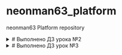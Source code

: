 # neonman63_platform
neonman63 Platform repository

<details>
<summary># Выполнено ДЗ урока №2</summary>

 - [x] Основное ДЗ
 - [x] Разберитесь почему все pod в namespace kube-system восстановились после удаления

kube-apiserver описан в манифестах в файлах /etc/kubernetes/manifests
```
docker@minikube:~$ sudo cat /etc/kubernetes/manifests/kube-apiserver.yaml 
apiVersion: v1
kind: Pod
metadata:
  annotations:
    kubeadm.kubernetes.io/kube-apiserver.advertise-address.endpoint: 192.168.49.2:8443
  creationTimestamp: null
  labels:
    component: kube-apiserver
    tier: control-plane
  name: kube-apiserver
  namespace: kube-system
spec:
  containers:
  - command:
    - kube-apiserver
```
А уже оттуда эти поды управляются напрямую самим kubelet

Под core-dns описан в деплойменте kube-system:
```
$ kubectl describe deployments -n kube-system 
Name:                   coredns
Namespace:              kube-system
CreationTimestamp:      Sun, 09 Jul 2023 18:29:12 +0300
Labels:                 k8s-app=kube-dns
Annotations:            deployment.kubernetes.io/revision: 1
Selector:               k8s-app=kube-dns
Replicas:               1 desired | 1 updated | 1 total | 1 available | 0 unavailable
```

 - [x] Запуск пода web
## В процессе сделано:
- Добавлен Dockerfile для пода web и собран образ, который запушен на DockerHub
- Создан web-pod.yml и применен командой kubectl apply -f web-pod.yml

## Как запустить проект:
- Применить манифест командой kubectl apply -f web-pod.yml
- Запустить форвардинг командой kubectl port-forward --address 0.0.0.0 pod/web 8000:8000

## Как проверить работоспособность:
- Проверить открыв ссылку http://localhost:8000/index.html

 
 - [x] Задание со *
## В процессе сделано:
- Собран контейнер из предложенных исходников, образ запушен на DockerHub.
- Сгенерирован frontend-pod.yml.
- После запуска проверкой лога пода видим, что сервис требует переменные окружения:
```
{"message":"Tracing disabled.","severity":"info","timestamp":"2023-07-16T15:55:30.129782848Z"}
{"message":"Profiling disabled.","severity":"info","timestamp":"2023-07-16T15:55:30.1298189Z"}
panic: environment variable "PRODUCT_CATALOG_SERVICE_ADDR" not set

goroutine 1 [running]:
main.mustMapEnv(0xc0006a20c0, {0xc0758d, 0x1c})
	/src/main.go:208 +0xb9
main.main()
	/src/main.go:124 +0x5be
```
- Для исправления добавлен список env из предложенного frontend.yml в манифест frontend-pod-healthy.yml

## Как запустить проект:
 - Применить манифест командой kubectl apply -f frontend-pod-healty.yml

## Как проверить работоспособность:
 - Проверить лог командой kubectl get logs frontend, должен быть вывод
 ```{"message":"Tracing disabled.","severity":"info","timestamp":"2023-07-16T16:01:39.700512357Z"}
{"message":"Profiling disabled.","severity":"info","timestamp":"2023-07-16T16:01:39.700559396Z"}
{"message":"starting server on :8080","severity":"info","timestamp":"2023-07-16T16:01:39.701448156Z"}
```

## PR checklist:
 - [x] Выставлен label с темой домашнего задания
</details>

<details>
<summary># Выполнено ДЗ урок №3</summary>

- Запустил локальный кластер 3 control-plane + 3 worker с помощью kind

## ReplicaSet

- Добавил важную секцию в frontend-replicaset.yaml
- Добавил env
- Увеличил количество реплик до 3
- Проверил возможность обновления приложения с помощью rs:
ReplicaSet управляет только количеством запущенных экземпляров приложения, а не их версией и обновлением. За обновление
отвечает Deployment

## Deployment

- Создал манифест paymentservice-replicaset.yaml
- Собрал 2 версии докер образов для paymentservice
- Создал paymentservice-deployment.yaml копированием replicaset-манифеста с исправлением kind на Deployment
- Проверил обновление приложения с одной версии на другую
- Проверил механизм отката на предыдущую версию

## Deployment *

- Создал два манифеста для BlueGreen и Reverse RollingUpdate
- Проверил их работу

## Probes

- Создал манифест frontend-deployment.yaml
- Добавил секцию readinessProbe
- Проверил некорректную работу probe путём замены probe url на невалидный
- Попробовал механизм отката на старую версию, в случае неуспешного деплоя

## DaemonSet

- Нашел, исправил и успешно применил манифест node-exporter-daemonset.yaml
- Проверил работоспособность с помощью curl localhost:9100/metrics

## DaemonSet **

- Исправил манифест таким образом, чтобы node-exporter запускался и на master
</details>
